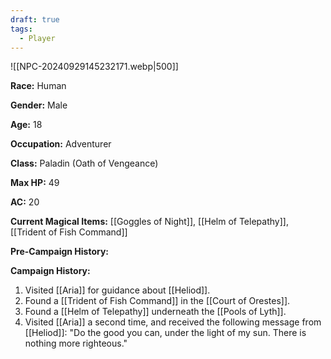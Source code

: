 ```yaml
---
draft: true
tags:
  - Player
---
```

![[NPC-20240929145232171.webp|500]]

**Race:** Human

**Gender:** Male

**Age:** 18

**Occupation:** Adventurer

**Class:** Paladin (Oath of Vengeance)

**Max HP:** 49

**AC:** 20

**Current Magical Items:** [[Goggles of Night]], [[Helm of Telepathy]], [[Trident of Fish Command]]

**Pre-Campaign History:** 

**Campaign History:** 

1. Visited [[Aria]] for guidance about [[Heliod]]. 
2. Found a [[Trident of Fish Command]] in the [[Court of Orestes]].
3. Found a [[Helm of Telepathy]] underneath the [[Pools of Lyth]]. 
4. Visited [[Aria]] a second time, and received the following message from [[Heliod]]: "Do the good you can, under the light of my sun. There is nothing more righteous."
